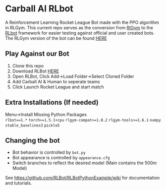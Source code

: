 # Carball AI RLbot
A Reinforcement Learning Rocket League Bot made with the PPO algorithm in RLGym. This current repo serves as the conversion from [RlGym](https://rlgym.github.io/) to the [RLbot](https://rlbot.org/) framework for easier testing against official and user created bots.   
The RLGym version of the bot can be found [HERE](https://github.com/BenjaminChilson/CapstoneProject_RocketLeagueAI)  

## Play Against our Bot
1. Clone this repo  
2. Download RLBot [HERE](https://github.com/RLBot/RLBotGUI/releases/download/v1.0/RLBotGUI.msi)  
3. Open RLBot, Click Add->Load Folder->Select Cloned Folder
4. Add Carball AI & Human to seperate teams
5. Click Launch Rocket League and start match
## Extra Installations (If needed)
Menu->Install Missing Python Packages  
`rlbot==1.*`
`torch>=1.5.1+cpu`
`rlgym-compat>=1.0.2`
`rlgym-tools>=1.6.1`
`numpy`
`stable_baselines3`
`pickle5`

## Changing the bot

- Bot behavior is controlled by `bot.py`
- Bot appearance is controlled by `appearance.cfg`
- Switch branches to reflect the desired model (Main contains the 500m Model)

See https://github.com/RLBot/RLBotPythonExample/wiki for documentation and tutorials.


